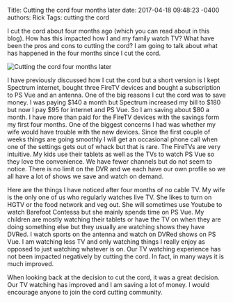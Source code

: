 Title: Cutting the cord four months later
date: 2017-04-18 09:48:23 -0400
authors: Rick
Tags: cutting the cord

I cut the cord about four months ago (which you can read about in this blog). How has this impacted how I and my family watch TV? What have been the pros and cons to cutting the cord? I am going to talk about what has happened in the four months since I cut the cord.
<!-- PELICAN_END_SUMMARY -->

<img src="../../images/blog/cutting-the-cord-four-months-later/update-1672385_1280_350.jpg" alt="Cutting the cord four months later" class="image-responsive image-center" markdown=1>

I have previously discussed how I cut the cord but a short version is I kept Spectrum internet, bought three FireTV devices and bought a subscription to PS Vue and an antenna. One of the big reasons I cut the cord was to save money. I was paying $140 a month but Spectrum increased my bill to $180 but now I pay $95 for internet and PS Vue. So I am saving about $80 a month. I have more than paid for the FireTV devices with the savings form my first four months. One of the biggest concerns I had was whether my wife would have trouble with the new devices. Since the first couple of weeks things are going smoothly I will get an occasional phone call when one of the settings gets out of whack but that is rare. The FireTVs are very intuitive. My kids use their tablets as well as the TVs to watch PS Vue so they love the convenience. We have fewer channels but do not seem to notice. There is no limit on the DVR and we each have our own profile so we all have a lot of shows we save and watch on demand.

Here are the things I have noticed after four months of no cable TV. My wife is the only one of us who regularly watches live TV. She likes to turn on HGTV or the food network and veg out. She will sometimes use Youtube to watch Barefoot Contessa but she mainly spends time on PS Vue. My children are mostly watching their tablets or have the TV on when they are doing something else but they usually are watching shows they have DVRed. I watch sports on the antenna and watch on DVRed shows on PS Vue. I am watching less TV and only watching things I really enjoy as opposed to just watching whatever is on. Our TV watching experience has not been impacted negatively by cutting the cord. In fact, in many ways it is much improved.

When looking back at the decision to cut the cord, it was a great decision. Our TV watching has improved and I am saving a lot of money. I would encourage anyone to join the cord cutting community.
